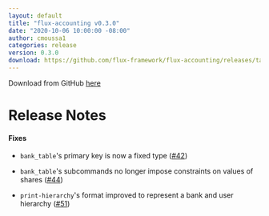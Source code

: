 ```yaml
---
layout: default
title: "flux-accounting v0.3.0"
date: "2020-10-06 10:00:00 -08:00"
author: cmoussa1
categories: release
version: 0.3.0
download: https://github.com/flux-framework/flux-accounting/releases/tag/
---
```


Download from GitHub [here](https://github.com/flux-framework/flux-accounting/releases/tag/)

# Release Notes

#### Fixes

* `bank_table`'s primary key is now a fixed type ([#42](https://github.com/flux-framework/flux-accounting/issues/42))

* `bank_table`'s subcommands no longer impose constraints on values of shares ([#44](https://github.com/flux-framework/flux-accounting/issues/44))

* `print-hierarchy`'s format improved to represent a bank and user hierarchy ([#51](https://github.com/flux-framework/flux-accounting/issues/51))

